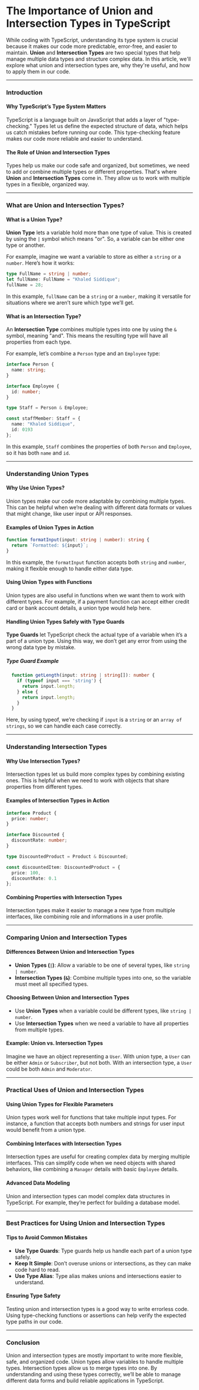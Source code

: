 # The Importance of Union and Intersection Types in TypeScript

While coding with TypeScript, understanding its type system is crucial because it makes our code more predictable, error-free, and easier to maintain. **Union** and **Intersection Types** are two special types that help manage multiple data types and structure complex data. In this article, we'll explore what union and intersection types are, why they're useful, and how to apply them in our code.

---

### Introduction

#### Why TypeScript’s Type System Matters

TypeScript is a language built on JavaScript that adds a layer of "type-checking." Types let us define the expected structure of data, which helps us catch mistakes before running our code. This type-checking feature makes our code more reliable and easier to understand.

#### The Role of Union and Intersection Types

Types help us make our code safe and organized, but sometimes, we need to add or combine multiple types or different properties. That's where **Union** and **Intersection Types** come in. They allow us to work with multiple types in a flexible, organized way.

---

### What are Union and Intersection Types?

#### What is a Union Type?

**Union Type** lets a variable hold more than one type of value. This is created by using the `|` symbol which means "or". So, a variable can be either one type or another.

For example, imagine we want a variable to store as either a `string` or a `number`. Here’s how it works:

```TypeScript
type FullName = string | number;
let fullName: FullName = "Khaled Siddique";
fullName = 28;
```

In this example, `fullName` can be a `string` or a `number`, making it versatile for situations where we aren’t sure which type we’ll get.

#### What is an Intersection Type?

An **Intersection Type** combines multiple types into one by using the `&` symbol, meaning "and". This means the resulting type will have all properties from each type.

For example, let’s combine a `Person` type and an `Employee` type:

```TypeScript
interface Person {
  name: string;
}

interface Employee {
  id: number;
}

type Staff = Person & Employee;

const staffMember: Staff = {
  name: "Khaled Siddique",
  id: 0193
};
```

In this example, `Staff` combines the properties of both `Person` and `Employee`, so it has both `name` and `id`.

---

### Understanding Union Types

#### Why Use Union Types?

Union types make our code more adaptable by combining multiple types. This can be helpful when we’re dealing with different data formats or values that might change, like user input or API responses.

#### Examples of Union Types in Action

```TypeScript
function formatInput(input: string | number): string {
  return `Formatted: ${input}`;
}
```

In this example, the `formatInput` function accepts both `string` and `number`, making it flexible enough to handle either data type.

#### Using Union Types with Functions

Union types are also useful in functions when we want them to work with different types. For example, if a payment function can accept either credit card or bank account details, a union type would help here.

#### Handling Union Types Safely with Type Guards

**Type Guards** let TypeScript check the actual type of a variable when it’s a part of a union type. Using this way, we don’t get any error from using the wrong data type by mistake.

##### Type Guard Example

```TypeScript
  function getLength(input: string | string[]): number {
    if (typeof input === 'string') {
      return input.length;
    } else {
      return input.length;
    }
  }
```

Here, by using typeof, we’re checking if `input` is a `string` or an `array of strings`, so we can handle each case correctly.

---

### Understanding Intersection Types

#### Why Use Intersection Types?

Intersection types let us build more complex types by combining existing ones. This is helpful when we need to work with objects that share properties from different types.

#### Examples of Intersection Types in Action

```TypeScript
interface Product {
  price: number;
}

interface Discounted {
  discountRate: number;
}

type DiscountedProduct = Product & Discounted;

const discountedItem: DiscountedProduct = {
  price: 100,
  discountRate: 0.1
};
```

#### Combining Properties with Intersection Types

Intersection types make it easier to manage a new type from multiple interfaces, like combining role and informations in a user profile.

---

### Comparing Union and Intersection Types

#### Differences Between Union and Intersection Types

- **Union Types (`|`)**: Allow a variable to be one of several types, like `string | number`.
- **Intersection Types (`&`)**: Combine multiple types into one, so the variable must meet all specified types.

#### Choosing Between Union and Intersection Types

- Use **Union Types** when a variable could be different types, like `string | number`.
- Use **Intersection Types** when we need a variable to have all properties from multiple types.

#### Example: Union vs. Intersection Types

Imagine we have an object representing a `User`. With union type, a `User` can be either `Admin` or `Subscriber`, but not both. With an intersection type, a `User` could be both `Admin` and `Moderator`.

---

### Practical Uses of Union and Intersection Types

#### Using Union Types for Flexible Parameters

Union types work well for functions that take multiple input types. For instance, a function that accepts both numbers and strings for user input would benefit from a union type.

#### Combining Interfaces with Intersection Types

Intersection types are useful for creating complex data by merging multiple interfaces. This can simplify code when we need objects with shared behaviors, like combining a `Manager` details with basic `Employee` details.

#### Advanced Data Modeling

Union and intersection types can model complex data structures in TypeScript. For example, they’re perfect for building a database model.

---

### Best Practices for Using Union and Intersection Types

#### Tips to Avoid Common Mistakes

- **Use Type Guards**: Type guards help us handle each part of a union type safely.
- **Keep It Simple**: Don’t overuse unions or intersections, as they can make code hard to read.
- **Use Type Alias**: Type alias makes unions and intersections easier to understand.

#### Ensuring Type Safety

Testing union and intersection types is a good way to write errorless code. Using type-checking functions or assertions can help verify the expected type paths in our code.

---

### Conclusion

Union and intersection types are mostly important to write more flexible, safe, and organized code. Union types allow variables to handle multiple types. Intersection types allow us to merge types into one. By understanding and using these types correctly, we’ll be able to manage different data forms and build reliable applications in TypeScript.
